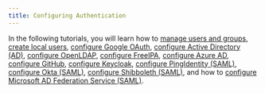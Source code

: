 ```yaml
---
title: Configuring Authentication
---
```


<head>
  <link rel="canonical" href="https://ranchermanager.docs.rancher.com/pages-for-subheaders/authentication-config"/>
</head>

In the following tutorials, you will learn how to [manage users and groups](manage-users-and-groups.md), [create local users](create-local-users.md), [configure Google OAuth](configure-google-oauth.md), [configure Active Directory (AD)](configure-active-directory.md), [configure OpenLDAP](../../../../../reference-guides/configure-openldap/configure-openldap.md), [configure FreeIPA](configure-freeipa.md), [configure Azure AD](configure-azure-ad.md), [configure GitHub](configure-github.md), [configure Keycloak](configure-keycloak.md), [configure PingIdentity (SAML)](configure-pingidentity.md), [configure Okta (SAML)](configure-okta-saml.md), [configure Shibboleth (SAML)](../configure-shibboleth-saml/configure-shibboleth-saml.md), and how to [configure Microsoft AD Federation Service (SAML)](../configure-microsoft-ad-federation-service-saml/configure-microsoft-ad-federation-service-saml.md).
